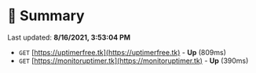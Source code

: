 # 📖 Summary
Last updated: **8/16/2021, 3:53:04 PM**

- `GET` [https://uptimerfree.tk](https://uptimerfree.tk) - **Up** (809ms)
- `GET` [https://monitoruptimer.tk](https://monitoruptimer.tk) - **Up** (390ms)

